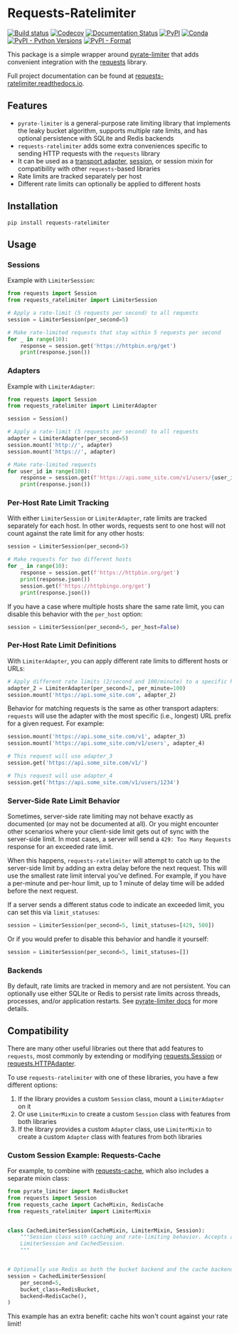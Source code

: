 # Requests-Ratelimiter
[![Build
status](https://github.com/JWCook/requests-ratelimiter/workflows/Build/badge.svg)](https://github.com/JWCook/requests-ratelimiter/actions)
[![Codecov](https://codecov.io/gh/JWCook/requests-ratelimiter/branch/main/graph/badge.svg)](https://codecov.io/gh/JWCook/requests-ratelimiter)
[![Documentation Status](https://img.shields.io/readthedocs/requests-ratelimiter/stable?label=docs)](https://requests-ratelimiter.readthedocs.io)
[![PyPI](https://img.shields.io/pypi/v/requests-ratelimiter?color=blue)](https://pypi.org/project/requests-ratelimiter)
[![Conda](https://img.shields.io/conda/vn/conda-forge/requests-ratelimiter?color=blue)](https://anaconda.org/conda-forge/requests-ratelimiter)
[![PyPI - Python Versions](https://img.shields.io/pypi/pyversions/requests-ratelimiter)](https://pypi.org/project/requests-ratelimiter)
[![PyPI - Format](https://img.shields.io/pypi/format/requests-ratelimiter?color=blue)](https://pypi.org/project/requests-ratelimiter)

This package is a simple wrapper around [pyrate-limiter](https://github.com/vutran1710/PyrateLimiter)
that adds convenient integration with the [requests](https://github.com/psf/requests) library.

Full project documentation can be found at [requests-ratelimiter.readthedocs.io](https://requests-ratelimiter.readthedocs.io).


## Features
* `pyrate-limiter` is a general-purpose rate limiting library that implements the leaky bucket
  algorithm, supports multiple rate limits, and has optional persistence with SQLite and Redis
  backends
* `requests-ratelimiter` adds some extra conveniences specific to sending HTTP requests with the
  `requests` library
* It can be used as a
  [transport adapter](https://docs.python-requests.org/en/master/user/advanced/#transport-adapters),
  [session](https://docs.python-requests.org/en/master/user/advanced/#session-objects),
  or session mixin for compatibility with other `requests`-based libraries
* Rate limits are tracked separately per host
* Different rate limits can optionally be applied to different hosts

## Installation
```
pip install requests-ratelimiter
```

## Usage

### Sessions
Example with `LimiterSession`:

```python
from requests import Session
from requests_ratelimiter import LimiterSession

# Apply a rate-limit (5 requests per second) to all requests
session = LimiterSession(per_second=5)

# Make rate-limited requests that stay within 5 requests per second
for _ in range(10):
    response = session.get('https://httpbin.org/get')
    print(response.json())
```

### Adapters
Example with `LimiterAdapter`:

```python
from requests import Session
from requests_ratelimiter import LimiterAdapter

session = Session()

# Apply a rate-limit (5 requests per second) to all requests
adapter = LimiterAdapter(per_second=5)
session.mount('http://', adapter)
session.mount('https://', adapter)

# Make rate-limited requests
for user_id in range(100):
    response = session.get(f'https://api.some_site.com/v1/users/{user_id}')
    print(response.json())
```

### Per-Host Rate Limit Tracking
With either `LimiterSession` or `LimiterAdapter`, rate limits are tracked separately
for each host. In other words, requests sent to one host will not count against the rate limit for
any other hosts:

```python
session = LimiterSession(per_second=5)

# Make requests for two different hosts
for _ in range(10):
    response = session.get(f'https://httpbin.org/get')
    print(response.json())
    session.get(f'https://httpbingo.org/get')
    print(response.json())
```

If you have a case where multiple hosts share the same rate limit, you can disable this behavior
with the `per_host` option:
```python
session = LimiterSession(per_second=5, per_host=False)
```

### Per-Host Rate Limit Definitions
With `LimiterAdapter`, you can apply different rate limits to different hosts or URLs:
```python
# Apply different rate limits (2/second and 100/minute) to a specific host
adapter_2 = LimiterAdapter(per_second=2, per_minute=100)
session.mount('https://api.some_site.com', adapter_2)
```

Behavior for matching requests is the same as other transport adapters: `requests` will use the
adapter with the most specific (i.e., longest) URL prefix for a given request. For example:
```python
session.mount('https://api.some_site.com/v1', adapter_3)
session.mount('https://api.some_site.com/v1/users', adapter_4)

# This request will use adapter_3
session.get('https://api.some_site.com/v1/')

# This request will use adapter_4
session.get('https://api.some_site.com/v1/users/1234')
```

### Server-Side Rate Limit Behavior
Sometimes, server-side rate limiting may not behave exactly as documented (or may not be documented
at all). Or you might encounter other scenarios where your client-side limit gets out of sync with
the server-side limit. In most cases, a server will send a `429: Too Many Requests` response for an
exceeded rate limit.

When this happens, `requests-ratelimiter` will attempt to catch up to the server-side limit by
adding an extra delay before the next request. This will use the smallest rate limit interval you've
defined. For example, if you have a per-minute and per-hour limit, up to 1 minute of delay time will
be added before the next request.

If a server sends a different status code to indicate an exceeded limit, you can set this via `limit_statuses`:
```python
session = LimiterSession(per_second=5, limit_statuses=[429, 500])
```

Or if you would prefer to disable this behavior and handle it yourself:
```python
session = LimiterSession(per_second=5, limit_statuses=[])
```

### Backends
By default, rate limits are tracked in memory and are not persistent. You can optionally use either
SQLite or Redis to persist rate limits across threads, processes, and/or application restarts. See
[pyrate-limiter docs](https://github.com/vutran1710/PyrateLimiter#bucket-backends) for more details.

## Compatibility
There are many other useful libraries out there that add features to `requests`, most commonly by
extending or modifying
[requests.Session](https://docs.python-requests.org/en/master/api/#requests.Session) or
[requests.HTTPAdapter](https://docs.python-requests.org/en/master/api/#requests.adapters.HTTPAdapter).

To use `requests-ratelimiter` with one of these libraries, you have a few different options:
1. If the library provides a custom `Session` class, mount a `LimiterAdapter` on it
2. Or use `LimiterMixin` to create a custom `Session` class with features from both libraries
3. If the library provides a custom `Adapter` class, use `LimiterMixin` to create a custom `Adapter`
   class with features from both libraries

### Custom Session Example: Requests-Cache
For example, to combine with [requests-cache](https://github.com/reclosedev/requests-cache), which
also includes a separate mixin class:
```python
from pyrate_limiter import RedisBucket
from requests import Session
from requests_cache import CacheMixin, RedisCache
from requests_ratelimiter import LimiterMixin


class CachedLimiterSession(CacheMixin, LimiterMixin, Session):
    """Session class with caching and rate-limiting behavior. Accepts arguments for both
    LimiterSession and CachedSession.
    """


# Optionally use Redis as both the bucket backend and the cache backend
session = CachedLimiterSession(
    per_second=5,
    bucket_class=RedisBucket,
    backend=RedisCache(),
)
```

This example has an extra benefit: cache hits won't count against your rate limit!
